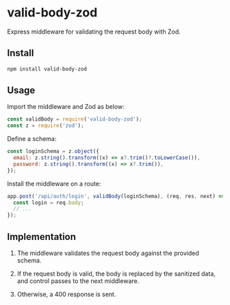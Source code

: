 # valid-body-zod

Express middleware for validating the request body with Zod.

## Install

```bash
npm install valid-body-zod
```

## Usage

Import the middleware and Zod as below:

```js
const validBody = require('valid-body-zod');
const z = require('zod');
```

Define a schema:

```js
const loginSchema = z.object({
  email: z.string().transform((x) => x?.trim()?.toLowerCase()),
  password: z.string().transform((x) => x?.trim()),
});
```

Install the middleware on a route:

```js
app.post('/api/auth/login', validBody(loginSchema), (req, res, next) => {
  const login = req.body;
  // ...
});
```

## Implementation

1. The middleware validates the request body against the provided schema.

2. If the request body is valid, the body is replaced by the sanitized data, and control passes to the next middleware.

3. Otherwise, a 400 response is sent.
